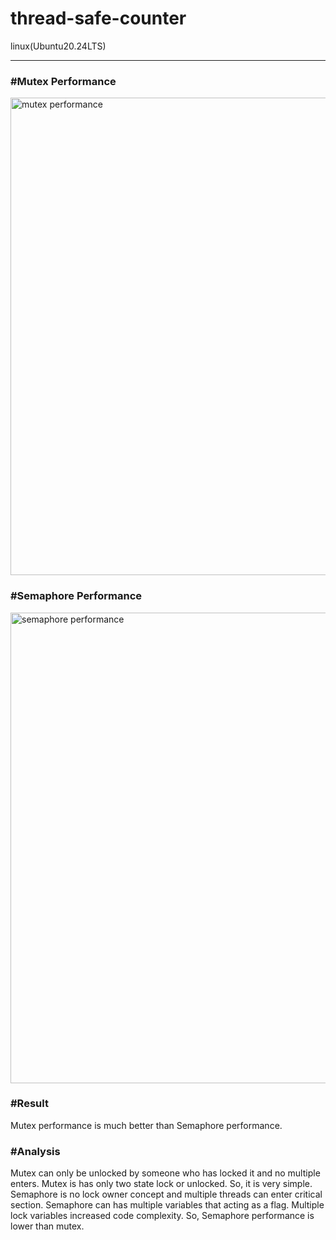 # thread-safe-counter
linux(Ubuntu20.24LTS)
***
### #Mutex Performance 
<img width="764" alt="mutex performance" src="https://user-images.githubusercontent.com/76603802/120200472-55142f80-c25f-11eb-8c5a-46fbc455c588.png">

### #Semaphore Performance
<img width="753" alt="semaphore performance" src="https://user-images.githubusercontent.com/76603802/120200754-a3293300-c25f-11eb-9380-0125c6a13648.png">

### #Result
Mutex performance is much better than Semaphore performance.

### #Analysis
Mutex can only be unlocked by someone who has locked it and no multiple enters. Mutex is has only two state lock or unlocked. So, it is very simple. 
Semaphore is no lock owner concept and multiple threads can enter critical section. Semaphore can has multiple variables that acting as a flag. Multiple lock variables increased code complexity. So, Semaphore performance is lower than mutex.
